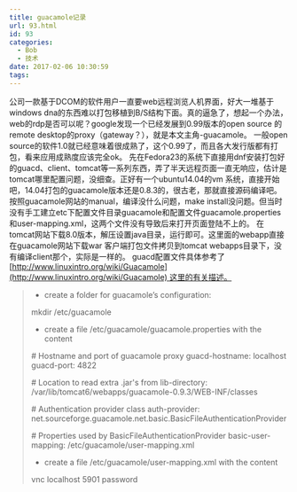 ```yaml
---
title: guacamole记录
url: 93.html
id: 93
categories:
  - Bob
  - 技术
date: 2017-02-06 10:30:59
tags:
---
```


公司一款基于DCOM的软件用户一直要web远程浏览人机界面，好大一堆基于windows dna的东西难以打包移植到B/S结构下面。真的逼急了，想起一个办法，web的rdp是否可以呢？google发现一个已经发展到0.99版本的open source 的remote desktop的proxy（gateway？），就是本文主角-guacamole。 一般open source的软件1.0就已经意味着很成熟了，这个0.99了，而且各大发行版都有打包，看来应用成熟度应该完全ok。 先在Fedora23的系统下直接用dnf安装打包好的guacd、client、tomcat等一系列东西，弄了半天远程页面一直无响应，估计是tomcat哪里配置问题，没细查。正好有一个ubuntu14.04的vm 系统，直接开始吧，14.04打包的guacamole版本还是0.8.3的，很古老，那就直接源码编译吧。 按照guacamole网站的manual，编译没什么问题，make install没问题。但当时没有手工建立etc下配置文件目录guacamole和配置文件guacamole.properties和user-mapping.xml，这两个文件没有导致后来打开页面登陆不上的。 在tomcat网站下载8.0版本，解压设置java目录，运行即可。这里面的webapp直接在guacamole网站下载war 客户端打包文件拷贝到tomcat webapps目录下，没有编译client那个，实际是一样的。 guacd配置文件具体参考了[http://www.linuxintro.org/wiki/Guacamole](http://www.linuxintro.org/wiki/Guacamole) 这里的有关描述。

> *   create a folder for guacamole’s configuration:
> 
> mkdir /etc/guacamole
> 
> *   create a file /etc/guacamole/guacamole.properties with the content
> 
> \# Hostname and port of guacamole proxy
> guacd-hostname: localhost
> guacd-port:     4822
> 
> \# Location to read extra .jar's from
> lib-directory:  /var/lib/tomcat6/webapps/guacamole-0.9.3/WEB-INF/classes
> 
> \# Authentication provider class
> auth-provider: net.sourceforge.guacamole.net.basic.BasicFileAuthenticationProvider
> 
> \# Properties used by BasicFileAuthenticationProvider
> basic-user-mapping: /etc/guacamole/user-mapping.xml
> 
> *   create a file /etc/guacamole/user-mapping.xml with the content
> 
> <user-mapping>
>    <authorize username="user" password="password">
>       <protocol>vnc</protocol>
>          <param name="hostname">localhost</param>
>          <param name="port">5901</param>
>          <param name="password">password</param>
>     </authorize>
> </user-mapping>